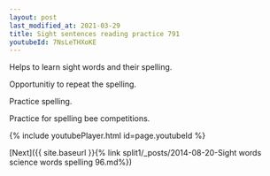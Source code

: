 ```yaml
---
layout: post
last_modified_at: 2021-03-29
title: Sight sentences reading practice 791
youtubeId: 7NsLeTHXoKE
---
```

 
 
Helps to learn sight words and their spelling.

Opportunitiy to repeat the spelling. 

Practice spelling. 
 
Practice for spelling bee competitions. 
 
{% include youtubePlayer.html id=page.youtubeId %}
 
 

[Next]({{ site.baseurl }}{% link  split1/_posts/2014-08-20-Sight words science words spelling 96.md%})
 

